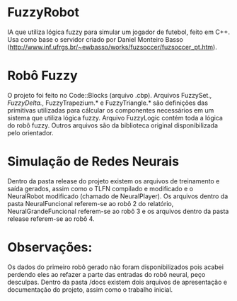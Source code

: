 # FuzzyRobot
IA que utiliza lógica fuzzy para simular um jogador de futebol, feito em C++.
Usa como base o servidor criado por Daniel Monteiro Basso (http://www.inf.ufrgs.br/~ewbasso/works/fuzsoccer/fuzsoccer_pt.htm).

# Robô Fuzzy
O projeto foi feito no Code::Blocks (arquivo .cbp). 
Arquivos FuzzySet.*, FuzzyDelta.*, FuzzyTrapezium.* e FuzzyTriangle.* são definições das primitivas utilizadas para cálcular os componentes necessários em um sistema que utiliza lógica fuzzy. Arquivo FuzzyLogic contém toda a lógica do robô fuzzy. Outros arquivos são da biblioteca original disponibilizada pelo orientador.

# Simulação de Redes Neurais
Dentro da pasta release do projeto existem os arquivos de treinamento e saída gerados, assim como o TLFN compilado e modificado e o NeuralRobot modificado (chamado de NeuralPlayer).
Os arquivos dentro da pasta NeuralFuncional referem-se ao robô 2 do relatório, NeuralGrandeFuncional referem-se ao robô 3 e os arquivos dentro da pasta release referem-se ao robô 4.

# Observações:
Os dados do primeiro robô gerado não foram disponibilizados pois acabei perdendo eles ao refazer a parte das entradas do robô neural, peço desculpas.
Dentro da pasta /docs existem dois arquivos de apresentação e documentação do projeto, assim como o trabalho inicial.
